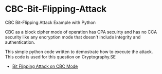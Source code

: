 # CBC-Bit-Flipping-Attack
CBC Bit-Flipping Attack Example with Python

CBC as a block cipher mode of operation has CPA secuirty and has no CCA security like any encryption mode that doesn't include integrity and authentication.

This simple python code written to demostrate how to execute the attack. This code is used for this question on Cryptography.SE

 - [Bit Flipping Attack on CBC Mode](https://crypto.stackexchange.com/q/66085/18298)
